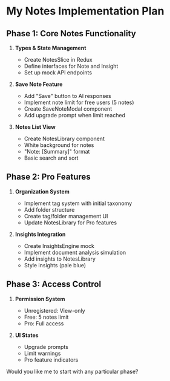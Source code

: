 # My Notes Implementation Plan

## Phase 1: Core Notes Functionality

1. **Types & State Management**

   - Create NotesSlice in Redux
   - Define interfaces for Note and Insight
   - Set up mock API endpoints

2. **Save Note Feature**

   - Add "Save" button to AI responses
   - Implement note limit for free users (5 notes)
   - Create SaveNoteModal component
   - Add upgrade prompt when limit reached

3. **Notes List View**
   - Create NotesLibrary component
   - White background for notes
   - "Note: [Summary]" format
   - Basic search and sort

## Phase 2: Pro Features

1. **Organization System**

   - Implement tag system with initial taxonomy
   - Add folder structure
   - Create tag/folder management UI
   - Update NotesLibrary for Pro features

2. **Insights Integration**
   - Create InsightsEngine mock
   - Implement document analysis simulation
   - Add insights to NotesLibrary
   - Style insights (pale blue)

## Phase 3: Access Control

1. **Permission System**

   - Unregistered: View-only
   - Free: 5 notes limit
   - Pro: Full access

2. **UI States**
   - Upgrade prompts
   - Limit warnings
   - Pro feature indicators

Would you like me to start with any particular phase?

